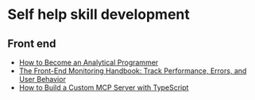 # Self help skill development 

## Front end
- [How to Become an Analytical Programmer](https://www.freecodecamp.org/news/how-to-become-an-analytical-programmer-compare-five-projects/)
- [The Front-End Monitoring Handbook: Track Performance, Errors, and User Behavior](https://www.freecodecamp.org/news/the-front-end-monitoring-handbook)
- [How to Build a Custom MCP Server with TypeScript](https://www.freecodecamp.org/news/how-to-build-a-custom-mcp-server-with-typescript-a-handbook-for-developers)
